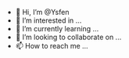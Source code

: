 - 👋 Hi, I’m @Ysfen
- 👀 I’m interested in ...
- 🌱 I’m currently learning ...
- 💞️ I’m looking to collaborate on ...
- 📫 How to reach me ...

<!---
Ysfen/Ysfen is a ✨ special ✨ repository because its `README.md` (this file) appears on your GitHub profile.
You can click the Preview link to take a look at your changes.
--->
